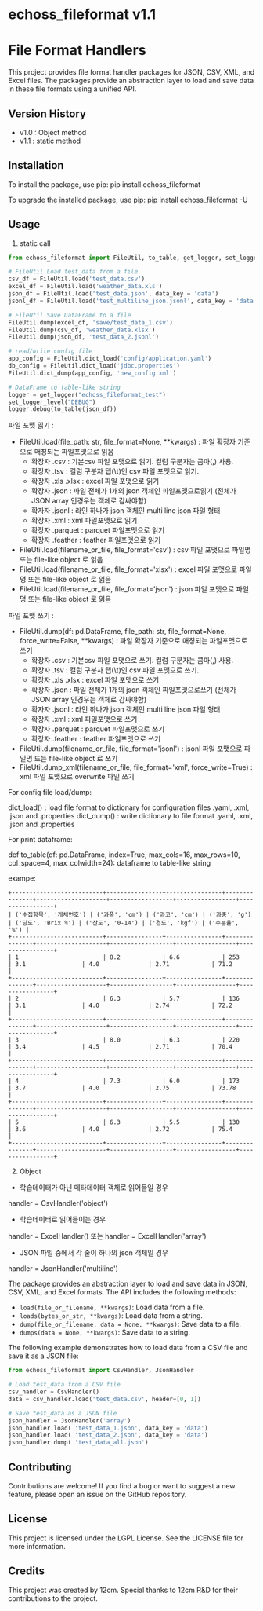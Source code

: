 # echoss_fileformat v1.1

# File Format Handlers

This project provides file format handler packages for JSON, CSV, XML, and Excel files. The packages provide an abstraction layer to load and save data in these file formats using a unified API.

## Version History
- v1.0 : Object method
- v1.1 : static method 

## Installation

To install the package, use pip:
pip install echoss_fileformat

To upgrade the installed package, use pip:
pip install echoss_fileformat -U

## Usage

1. static call 

```python
from echoss_fileformat import FileUtil, to_table, get_logger, set_logger_level

# FileUtil Load test_data from a file
csv_df = FileUtil.load('test_data.csv')
excel_df = FileUtil.load('weather_data.xls')
json_df = FileUtil.load('test_data.json', data_key = 'data')
jsonl_df = FileUtil.load('test_multiline_json.jsonl', data_key = 'data')

# FileUtil Save DataFrame to a file
FileUtil.dump(excel_df, 'save/test_data_1.csv')
FileUtil.dump(csv_df, 'weather_data.xlsx')
FileUtil.dump(json_df, 'test_data_2.jsonl')

# read/write config file
app_config = FileUtil.dict_load('config/application.yaml')
db_config = FileUtil.dict_load('jdbc.properties')
FileUtil.dict_dump(app_config, 'new_config.xml')

# DataFrame to table-like string
logger = get_logger("echoss_fileformat_test")
set_logger_level("DEBUG")
logger.debug(to_table(json_df))
```

파일 포맷 읽기 :
- FileUtil.load(file_path: str, file_format=None, **kwargs) : 파일 확장자 기준으로 매칭되는 파일포맷으로 읽음
  * 확장자 .csv : 기본csv 파일 포맷으로 읽기. 컬럼 구분자는 콤마(,) 사용.
  * 확장자 .tsv : 컬럼 구분자 탭(\t)인 csv 파일 포맷으로 읽기.
  * 확장자 .xls .xlsx : excel 파일 포맷으로 읽기
  * 확장자 .json : 파일 전체가 1개의 json 객체인 파일포맷으로읽기 (전체가 JSON array 인경우는 객체로 감싸야함)
  * 확자자 .jsonl : 라인 하나가 json  객체인 multi line json 파일 형태
  * 확장자 .xml : xml 파일포맷으로 읽기
  * 확장자 .parquet : parquet 파일포맷으로 읽기
  * 확장자 .feather : feather 파일포맷으로 읽기
- FileUtil.load(filename_or_file, file_format='csv') :  csv 파일 포맷으로 파일명  또는 file-like object 로 읽음
- FileUtil.load(filename_or_file, file_format='xlsx') :  excel 파일 포맷으로 파일명  또는 file-like object 로 읽음
- FileUtil.load(filename_or_file, file_format='json') :  json 파일 포맷으로 파일명  또는 file-like object 로 읽음

파일 포맷 쓰기 :
- FileUtil.dump(df: pd.DataFrame, file_path: str, file_format=None, force_write=False, **kwargs) : 파일 확장자 기준으로 매칭되는 파일포맷으로 쓰기
  * 확장자 .csv : 기본csv 파일 포맷으로 쓰기. 컬럼 구분자는 콤마(,) 사용.
  * 확장자 .tsv : 컬럼 구분자 탭(\t)인 csv 파일 포맷으로 쓰기.
  * 확장자 .xls .xlsx : excel 파일 포맷으로 쓰기
  * 확장자 .json : 파일 전체가 1개의 json 객체인 파일포맷으로쓰기 (전체가 JSON array 인경우는 객체로 감싸야함)
  * 확자자 .jsonl : 라인 하나가 json  객체인 multi line json 파일 형태
  * 확장자 .xml : xml 파일포맷으로 쓰기
  * 확장자 .parquet : parquet 파일포맷으로 쓰기
  * 확장자 .feather : feather 파일포맷으로 쓰기
- FileUtil.dump(filename_or_file, file_format='jsonl') :  jsonl 파일 포맷으로 파일명  또는 file-like object 로 쓰기
- FileUtil.dump_xml(filename_or_file, file_format='xml', force_write=True) :  xml 파일 포맷으로 overwrite 파일 쓰기

For config file load/dump:

dict_load() : load file format to dictionary for configuration files .yaml, .xml, .json and .properties
dict_dump() : write dictionary to file format  .yaml, .xml, .json and .properties

For print dataframe:

def to_table(df: pd.DataFrame, index=True, max_cols=16, max_rows=10, col_space=4, max_colwidth=24): 
dataframe to table-like string

exampe:
```
+--------------------------+----------------+----------------+---------------+--------------------+------------------+-----------------+-----------------+
| ('수집항목', '개체번호') | ('과폭', 'cm') | ('과고', 'cm') | ('과중', 'g') | ('당도', 'Brix %') | ('산도', '0-14') | ('경도', 'kgf') | ('수분율', '%') |
+--------------------------+----------------+----------------+---------------+--------------------+------------------+-----------------+-----------------+
| 1                        | 8.2            | 6.6            | 253           | 3.1                | 4.0              | 2.71            | 71.2            |
+--------------------------+----------------+----------------+---------------+--------------------+------------------+-----------------+-----------------+
| 2                        | 6.3            | 5.7            | 136           | 3.1                | 4.0              | 2.74            | 72.2            |
+--------------------------+----------------+----------------+---------------+--------------------+------------------+-----------------+-----------------+
| 3                        | 8.0            | 6.3            | 220           | 3.4                | 4.5              | 2.71            | 70.4            |
+--------------------------+----------------+----------------+---------------+--------------------+------------------+-----------------+-----------------+
| 4                        | 7.3            | 6.0            | 173           | 3.7                | 4.0              | 2.75            | 73.78           |
+--------------------------+----------------+----------------+---------------+--------------------+------------------+-----------------+-----------------+
| 5                        | 6.3            | 5.5            | 130           | 3.6                | 4.0              | 2.72            | 75.4            |
+--------------------------+----------------+----------------+---------------+--------------------+------------------+-----------------+-----------------+
```


2. Object 
- 학습데이터가 아닌 메타데이터 객체로 읽어들일 경우

handler = CsvHandler('object')

- 학습데이터로 읽어들이는 경우 

handler = ExcelHandler()
또는 handler = ExcelHandler('array')

- JSON 파일 중에서 각 줄이 하나의 json 객체일 경우

handler = JsonHandler('multiline')


The package provides an abstraction layer to load and save data in JSON, CSV, XML, and Excel formats. The API includes the following methods:

* `load(file_or_filename, **kwargs)`: Load data from a file.
* `loads(bytes_or_str, **kwargs)`: Load data from a string.
* `dump(file_or_filename, data = None, **kwargs)`: Save data to a file.
* `dumps(data = None, **kwargs)`: Save data to a string.

The following example demonstrates how to load data from a CSV file and save it as a JSON file:

```python
from echoss_fileformat import CsvHandler, JsonHandler

# Load test_data from a CSV file
csv_handler = CsvHandler()
data = csv_handler.load('test_data.csv', header=[0, 1])

# Save test_data as a JSON file
json_handler = JsonHandler('array')
json_handler.load( 'test_data_1.json', data_key = 'data')
json_handler.load( 'test_data_2.json', data_key = 'data')
json_handler.dump( 'test_data_all.json')
```

## Contributing
Contributions are welcome! If you find a bug or want to suggest a new feature, please open an issue on the GitHub repository.

## License
This project is licensed under the LGPL License. See the LICENSE file for more information.

## Credits
This project was created by 12cm. Special thanks to 12cm R&D for their contributions to the project.
